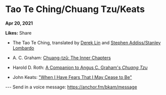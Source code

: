 # Tao Te Ching/Chuang Tzu/Keats

**Apr 20, 2021**

**Likes:** Share

  * The Tao Te Ching, translated by [Derek Lin](https://amzn.to/3dyTk9h) and [Stephen Addiss/Stanley Lombardo](https://amzn.to/3efWGwQ)

  * A. C. Graham: [Chuang-tzǔ: The Inner Chapters](https://amzn.to/3arX2PP)

  * Harold D. Roth: [A Companion to Angus C. Graham's ](https://amzn.to/3n3fWS6)_[Chuang Tzu](https://amzn.to/3n3fWS6)_

  * John Keats: ["When I Have Fears That I May Cease to Be"](https://www.poetryfoundation.org/poems/44488/when-i-have-fears-that-i-may-cease-to-be)




\--- Send in a voice message: https://anchor.fm/bkam/message
